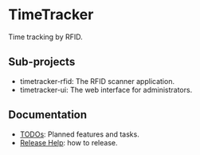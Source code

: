 # TimeTracker

Time tracking by RFID.

## Sub-projects

* timetracker-rfid: The RFID scanner application.
* timetracker-ui:  The web interface for administrators.

## Documentation

* [TODOs](todos.md): Planned features and tasks.  
* [Release Help](release.md): how to release.